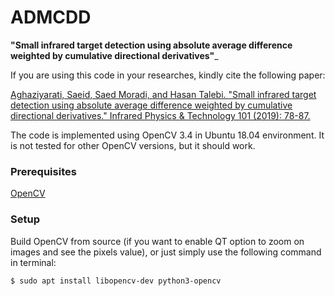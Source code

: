 # ADMCDD

__"Small infrared target detection using absolute average difference weighted by cumulative directional derivatives"___

If you are using this code in your researches, kindly cite the following paper:

[Aghaziyarati, Saeid, Saed Moradi, and Hasan Talebi. "Small infrared target detection using absolute average difference weighted by cumulative directional derivatives." Infrared Physics & Technology 101 (2019): 78-87.](https://www.sciencedirect.com/science/article/abs/pii/S1350449518309654)

The code is implemented using OpenCV 3.4 in Ubuntu 18.04 environment. It is not tested for other OpenCV versions, but it should work. 
### Prerequisites
[OpenCV](http://opencv.org/)

### Setup
Build OpenCV from source (if you want to enable QT option to zoom on images and see the pixels value), or just simply use the following command in terminal:

```shell
$ sudo apt install libopencv-dev python3-opencv
```





